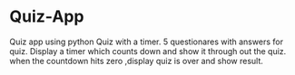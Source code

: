 # Quiz-App
Quiz app using python
Quiz  with a timer.
5 questionares with answers for quiz.
Display a timer which counts down and show it through out the quiz.
when the countdown hits zero ,display quiz is over and show result.
